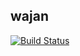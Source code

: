 ## wajan

[![Build Status](https://travis-ci.org/diorahman/wajan.svg?branch=master)](https://travis-ci.org/diorahman/wajan)